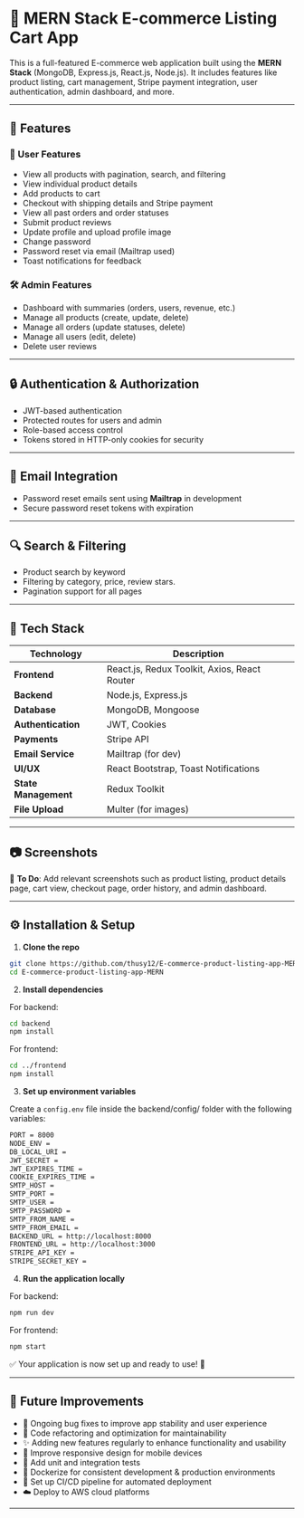 # 🛒 MERN Stack E-commerce Listing Cart App

This is a full-featured E-commerce web application built using the **MERN Stack** (MongoDB, Express.js, React.js, Node.js). It includes features like product listing, cart management, Stripe payment integration, user authentication, admin dashboard, and more.

---

## 🚀 Features

### 🧑 User Features
- View all products with pagination, search, and filtering
- View individual product details
- Add products to cart
- Checkout with shipping details and Stripe payment
- View all past orders and order statuses
- Submit product reviews
- Update profile and upload profile image
- Change password
- Password reset via email (Mailtrap used)
- Toast notifications for feedback

### 🛠️ Admin Features
- Dashboard with summaries (orders, users, revenue, etc.)
- Manage all products (create, update, delete)
- Manage all orders (update statuses, delete)
- Manage all users (edit, delete)
- Delete user reviews

---

## 🔒 Authentication & Authorization

- JWT-based authentication
- Protected routes for users and admin
- Role-based access control
- Tokens stored in HTTP-only cookies for security

---

## 📧 Email Integration

- Password reset emails sent using **Mailtrap** in development
- Secure password reset tokens with expiration

---

## 🔍 Search & Filtering

- Product search by keyword
- Filtering by category, price, review stars.
- Pagination support for all pages

---

## 🧰 Tech Stack

| Technology | Description |
|------------|-------------|
| **Frontend** | React.js, Redux Toolkit, Axios, React Router |
| **Backend** | Node.js, Express.js |
| **Database** | MongoDB, Mongoose |
| **Authentication** | JWT, Cookies |
| **Payments** | Stripe API |
| **Email Service** | Mailtrap (for dev) |
| **UI/UX** | React Bootstrap, Toast Notifications |
| **State Management** | Redux Toolkit |
| **File Upload** | Multer (for images) |

---

## 📷 Screenshots

📌 **To Do**: Add relevant screenshots such as product listing, product details page, cart view, checkout page, order history, and admin dashboard.

---

## ⚙️ Installation & Setup

1. **Clone the repo**

```bash
git clone https://github.com/thusy12/E-commerce-product-listing-app-MERN.git
cd E-commerce-product-listing-app-MERN
```

2. **Install dependencies**

For backend:
```bash
cd backend
npm install
```

For frontend:
```bash
cd ../frontend
npm install
```

3. **Set up environment variables**

Create a `config.env` file inside the backend/config/ folder with the following variables:

```bash
PORT = 8000
NODE_ENV =
DB_LOCAL_URI =
JWT_SECRET =
JWT_EXPIRES_TIME =
COOKIE_EXPIRES_TIME =
SMTP_HOST =
SMTP_PORT = 
SMTP_USER =
SMTP_PASSWORD =
SMTP_FROM_NAME =
SMTP_FROM_EMAIL =
BACKEND_URL = http://localhost:8000
FRONTEND_URL = http://localhost:3000
STRIPE_API_KEY = 
STRIPE_SECRET_KEY =
```

4. **Run the application locally**

For backend:
```bash
npm run dev
```

For frontend:
```bash
npm start
```

✅ Your application is now set up and ready to use! 🎉

---

## 🌱 Future Improvements

- 🐛 Ongoing bug fixes to improve app stability and user experience
- 🧹 Code refactoring and optimization for maintainability
- ✨ Adding new features regularly to enhance functionality and usability 
- 📱 Improve responsive design for mobile devices  
- 🧪 Add unit and integration tests  
- 🐳 Dockerize for consistent development & production environments  
- 🚀 Set up CI/CD pipeline for automated deployment  
- ☁️ Deploy to AWS cloud platforms

---